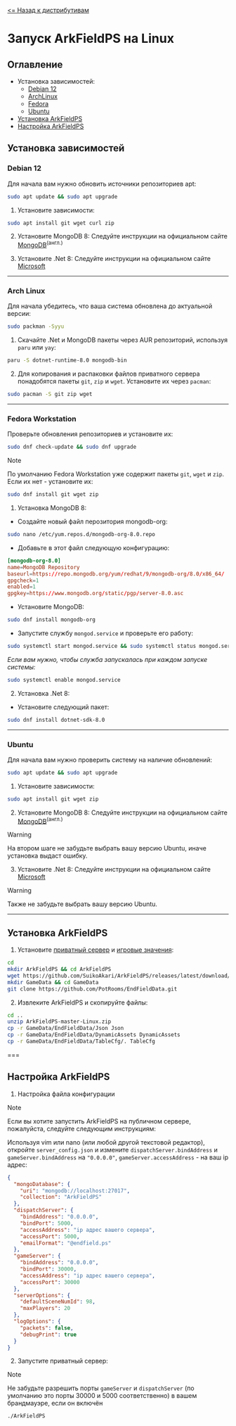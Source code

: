 [<= Назад к дистрибутивам](../README_ru-RU.md#установка-на-linux)

# Запуск ArkFieldPS на Linux

## Оглавление
- Установка зависимостей:
  - [Debian 12](#debian-12) 
  - [ArchLinux](#arch-linux)
  - [Fedora](#fedora-workstation)
  - [Ubuntu](#ubuntu)
- [Установка ArkFieldPS](#установка-ArkFieldPS)
- [Настройка ArkFieldPS](#настройка-ArkFieldPS)

## Установка зависимостей

### Debian 12
Для начала вам нужно обновить источники репозиториев apt:
```bash
sudo apt update && sudo apt upgrade
```

1. Установите зависимости:
```bash
sudo apt install git wget curl zip
```
2. Установите MongoDB 8:
    Следуйте инструкции на официальном сайте [MongoDB](https://www.mongodb.com/docs/manual/tutorial/install-mongodb-on-debian/)<sup>(англ.)</sup>

3. Установите .Net 8:
    Следуйте инструкции на официальном сайте [Microsoft](https://learn.microsoft.com/ru-ru/dotnet/core/install/linux-debian?tabs=dotnet8)

---

### Arch Linux
Для начала убедитесь, что ваша система обновлена до актуальной версии:
```bash
sudo packman -Syyu
```

1. Скачайте .Net и MongoDB пакеты через AUR репозиторий, используя `paru` или `yay`:
```bash
paru -S dotnet-runtime-8.0 mongodb-bin
```

2. Для копирования и распаковки файлов приватного сервера понадобятся пакеты `git`, `zip` и `wget`. Установите их через `pacman`:
```bash
sudo pacman -S git zip wget
```

---

### Fedora Workstation
Проверьте обновления репозиториев и установите их:
```bash
sudo dnf check-update && sudo dnf upgrade
```

> [!NOTE]
> По умолчанию Fedora Workstation уже содержит пакеты `git`, `wget` и `zip`. Если их нет - установите их:
```bash 
sudo dnf install git wget zip
```

1. Установка MongoDB 8:
  * Создайте новый файл перозитория mongodb-org:
```bash
sudo nano /etc/yum.repos.d/mongodb-org-8.0.repo
```
  * Добавьте в этот файл следующую конфигурацию:
```conf
[mongodb-org-8.0]
name=MongoDB Repository
baseurl=https://repo.mongodb.org/yum/redhat/9/mongodb-org/8.0/x86_64/
gpgcheck=1
enabled=1
gpgkey=https://www.mongodb.org/static/pgp/server-8.0.asc
```
  * Установите MongoDB:
```bash
sudo dnf install mongodb-org
```
  * Запустите службу `mongod.service` и проверьте его работу:
```bash
sudo systemctl start mongod.service && sudo systemctl status mongod.service
```
  *Если вам нужно, чтобы служба запускалась при каждом запуске системы:*
```bash
sudo systemctl enable mongod.service
```

2. Установка .Net 8:
  * Установите следующий пакет:
```bash
sudo dnf install dotnet-sdk-8.0
```

---

### Ubuntu
Для начала вам нужно проверить систему на наличие обновлений:
```bash
sudo apt update && sudo apt upgrade
```

1. Установите зависимости:
```bash
sudo apt install git wget zip
```
2. Установите MongoDB 8:
    Следуйте инструкции на официальном сайте [MongoDB](https://www.mongodb.com/docs/manual/tutorial/install-mongodb-on-ubuntu/)<sup>(англ.)</sup>
> [!WARNING]
> На втором шаге не забудьте выбрать вашу версию Ubuntu, иначе установка выдаст ошибку.

3. Установите .Net 8:
    Следуйте инструкции на официальном сайте [Microsoft](https://learn.microsoft.com/ru-ru/dotnet/core/install/linux-ubuntu-install?tabs=dotnet8)
> [!WARNING]
> Также не забудьте выбрать вашу версию Ubuntu.

---

## Установка ArkFieldPS
1. Установите [приватный сервер](https://github.com/SuikoAkari/ArkFieldPS/releases/latest) и [игровые значения](https://github.com/PotRooms/EndFieldData/tree/main):

```bash
cd
mkdir ArkFieldPS && cd ArkFieldPS
wget https://github.com/SuikoAkari/ArkFieldPS/releases/latest/download/ArkFieldPS-master-Linux.zip
mkdir GameData && cd GameData
git clone https://github.com/PotRooms/EndFieldData.git
```

2. Извлеките ArkFieldPS и скопируйте файлы:

```bash
cd ..
unzip ArkFieldPS-master-Linux.zip
cp -r GameData/EndFieldData/Json Json
cp -r GameData/EndFieldData/DynamicAssets DynamicAssets
cp -r GameData/EndFieldData/TableCfg/. TableCfg
```

===

## Настройка ArkFieldPS

1. Настройка файла конфигурации
> [!NOTE]
> Если вы хотите запустить ArkFieldPS на публичном сервере, пожалуйста, следуйте следующим инструкциям:


  Используя vim или nano (или любой другой текстовой редактор), откройте `server_config.json` и измените `dispatchServer.bindAddress` и `gameServer.bindAddress` на `"0.0.0.0"`, `gameServer.accessAddress` - на ваш ip адрес:
```json
{
  "mongoDatabase": {
    "uri": "mongodb://localhost:27017",
    "collection": "ArkFieldPS"
  },
  "dispatchServer": {
    "bindAddress": "0.0.0.0",
    "bindPort": 5000,
    "accessAddress": "ip адрес вашего сервера",
    "accessPort": 5000,
    "emailFormat": "@endfield.ps"
  },
  "gameServer": {
    "bindAddress": "0.0.0.0",
    "bindPort": 30000,
    "accessAddress": "ip адрес вашего сервера",
    "accessPort": 30000
  },
  "serverOptions": {
    "defaultSceneNumId": 98,
    "maxPlayers": 20
  },
  "logOptions": {
    "packets": false,
    "debugPrint": true
  }
}
```

2. Запустите приватный сервер:

  > [!NOTE]
  > Не забудьте разрешить порты `gameServer` и `dispatchServer` (по умолчанию это порты 30000 и 5000 соответственно) в вашем брандмауэре, если он включён

```bash
./ArkFieldPS
```
